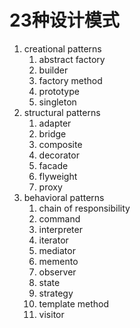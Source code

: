 # 23种设计模式

1. creational patterns
    1. abstract factory
    1. builder
    1. factory method
    1. prototype
    1. singleton
1. structural patterns
    1. adapter
    1. bridge
    1. composite
    1. decorator
    1. facade
    1. flyweight
    1. proxy
1. behavioral patterns
    1. chain of responsibility
    1. command
    1. interpreter
    1. iterator
    1. mediator
    1. memento
    1. observer
    1. state
    1. strategy
    1. template method
    1. visitor
